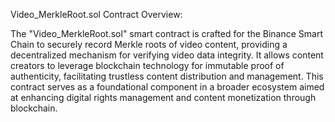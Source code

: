 Video_MerkleRoot.sol Contract Overview:

The "Video_MerkleRoot.sol" smart contract is crafted for the Binance Smart Chain to securely record Merkle roots of video content, providing a decentralized mechanism for verifying video data integrity. It allows content creators to leverage blockchain technology for immutable proof of authenticity, facilitating trustless content distribution and management. This contract serves as a foundational component in a broader ecosystem aimed at enhancing digital rights management and content monetization through blockchain.

